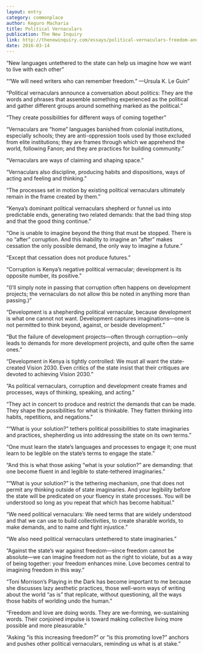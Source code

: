 ```yaml
---
layout: entry
category: commonplace
author: Keguro Macharia
title: Political Vernaculars
publication: The New Inquiry
link: http://thenewinquiry.com/essays/political-vernaculars-freedom-and-love/
date: 2016-03-14
---
```


“New languages untethered to the state can help us imagine how we want to live with each other”

““We will need writers who can remember freedom.” —Ursula K. Le Guin”

“Political vernaculars announce a conversation about politics: They are the words and phrases that assemble something experienced as the political and gather different groups around something marked as the political.”

“They create possibilities for different ways of coming together”

“Vernaculars are “home” languages banished from colonial institutions, especially schools; they are anti-oppression tools used by those excluded from elite institutions; they are frames through which we apprehend the world, following Fanon; and they are ­practices for building community.”

“Vernaculars are ways of claiming and shaping space.”

“Vernaculars also discipline, producing habits and dispositions, ways of acting and feeling and thinking.”

“The processes set in motion by existing political vernaculars ultimately remain in the frame created by them.”

“Kenya’s dominant political vernaculars shepherd or funnel us into predictable ends, generating two related demands: that the bad thing stop and that the good thing continue.”

“One is unable to imagine beyond the thing that must be stopped. There is no “after” corruption. And this inability to imagine an “after” makes cessation the only possible demand, the only way to imagine a future.”

“Except that cessation does not produce futures.”

“Corruption is Kenya’s negative political vernacular; development is its opposite number, its positive.”

“(I’ll simply note in passing that corruption often happens on development projects; the vernaculars do not allow this be noted in anything more than passing.)”

“Development is a shepherding political vernacular, because development is what one cannot not want. Development captures ­imaginations—one is not permitted to think beyond, against, or beside development.”

“But the failure of development projects—often through corruption—only leads to demands for more development projects, and quite often the same ones.”

“Development in Kenya is tightly controlled: We must all want the state-created Vision 2030. Even critics of the state insist that their critiques are devoted to achieving Vision 2030.”

“As political vernaculars, corruption and development create frames and processes, ways of thinking, speaking, and acting.”

“They act in concert to produce and restrict the demands that can be made. They shape the possibilities for what is thinkable. They flatten thinking into habits, repetitions, and negations.”

““What is your solution?” tethers political possibilities to state imaginaries and practices, shepherding us into addressing the state on its own terms.”

“One must learn the state’s languages and processes to engage it; one must learn to be legible on the state’s terms to engage the state.”

“And this is what those asking “what is your solution?” are demanding: that one become fluent in and legible to state-tethered imaginaries.”

““What is your solution?” is the tethering mechanism, one that does not permit any thinking outside of state imaginaries. And your legibility before the state will be predicated on your fluency in state ­processes. You will be understood so long as you repeat that which has become habitual.”

“We need political vernaculars: We need terms that are widely understood and that we can use to build collectivities, to create sharable worlds, to make demands, and to name and fight injustice.”

“We also need political vernaculars untethered to state imaginaries.”

“Against the state’s war against freedom—since freedom cannot be absolute—we can imagine freedom not as the right to violate, but as a way of being together: your freedom enhances mine. Love becomes central to imagining freedom in this way.”

“Toni Morrison’s Playing in the Dark has become important to me because she discusses lazy aesthetic practices, those well-worn ways of writing about the world “as is” that replicate, without questioning, all the ways those habits of worlding undo the human.”

“Freedom and love are doing words. They are we-forming, we-sustaining words. Their conjoined impulse is toward making collective living more possible and more pleasurable.”

“Asking “is this increasing freedom?” or “is this promoting love?” anchors and pushes other political vernaculars, reminding us what is at stake.”
